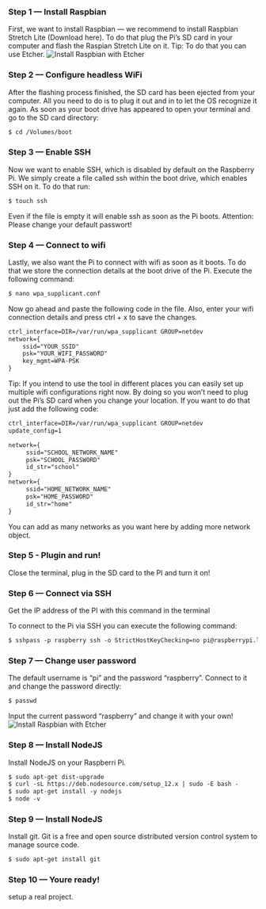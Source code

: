
### Step 1 — Install Raspbian
First, we want to install Raspbian — we recommend to install Raspbian Stretch Lite (Download here). To do that plug the Pi’s SD card in your computer and flash the Raspian Stretch Lite on it. Tip: To do that you can use Etcher.
![Install Raspbian with Etcher](../assets/00_1.png)

### Step 2 — Configure headless WiFi
After the flashing process finished, the SD card has been ejected from your computer. All you need to do is to plug it out and in to let the OS recognize it again. As soon as your boot drive has appeared to open your terminal and go to the SD card directory:

```markdown
$ cd /Volumes/boot
```

### Step 3 — Enable SSH
Now we want to enable SSH, which is disabled by default on the Raspberry Pi. We simply create a file called ssh within the boot drive, which enables SSH on it. To do that run:


```markdown
$ touch ssh
```

Even if the file is empty it will enable ssh as soon as the Pi boots.
Attention: Please change your default passwort!

### Step 4 — Connect to wifi
Lastly, we also want the Pi to connect with wifi as soon as it boots. To do that we store the connection details at the boot drive of the Pi. Execute the following command:

```markdown
$ nano wpa_supplicant.conf
```

Now go ahead and paste the following code in the file. Also, enter your wifi connection details and press ctrl + x to save the changes.
```markdown
ctrl_interface=DIR=/var/run/wpa_supplicant GROUP=netdev
network={    
    ssid="YOUR_SSID"    
    psk="YOUR_WIFI_PASSWORD"    
    key_mgmt=WPA-PSK
}
```

Tip: If you intend to use the tool in different places you can easily set up multiple wifi configurations right now. By doing so you won’t need to plug out the Pi’s SD card when you change your location. If you want to do that just add the following code:

```markdown
ctrl_interface=DIR=/var/run/wpa_supplicant GROUP=netdev
update_config=1

network={
     ssid="SCHOOL_NETWORK_NAME"
     psk="SCHOOL_PASSWORD"
     id_str="school"
}
network={
     ssid="HOME_NETWORK_NAME"
     psk="HOME_PASSWORD"
     id_str="home"
}
```

You can add as many networks as you want here by adding more network object.

### Step 5 - Plugin and run!
Close the terminal, plug in the SD card to the PI and turn it on!

### Step 6 — Connect via SSH

Get the IP address of the PI with this command in the terminal

To connect to the Pi via SSH you can execute the following command:

```markdown
$ sshpass -p raspberry ssh -o StrictHostKeyChecking=no pi@raspberrypi.local
```

### Step 7 — Change user password
The default username is “pi” and the password “raspberry”.
Connect to it and change the password directly:

```markdown
$ passwd
```

Input the current password “raspberry” and change it with your own!
![Install Raspbian with Etcher](../assets/00_2.png)


### Step 8 — Install NodeJS
Install NodeJS on your Raspberri Pi.

```markdown
$ sudo apt-get dist-upgrade
$ curl -sL https://deb.nodesource.com/setup_12.x | sudo -E bash -
$ sudo apt-get install -y nodejs
$ node -v 
```


### Step 9 — Install NodeJS
Install git. Git is a free and open source distributed version control system to manage source code.

```markdown
$ sudo apt-get install git
```

### Step 10 — Youre ready!

setup a real project.
